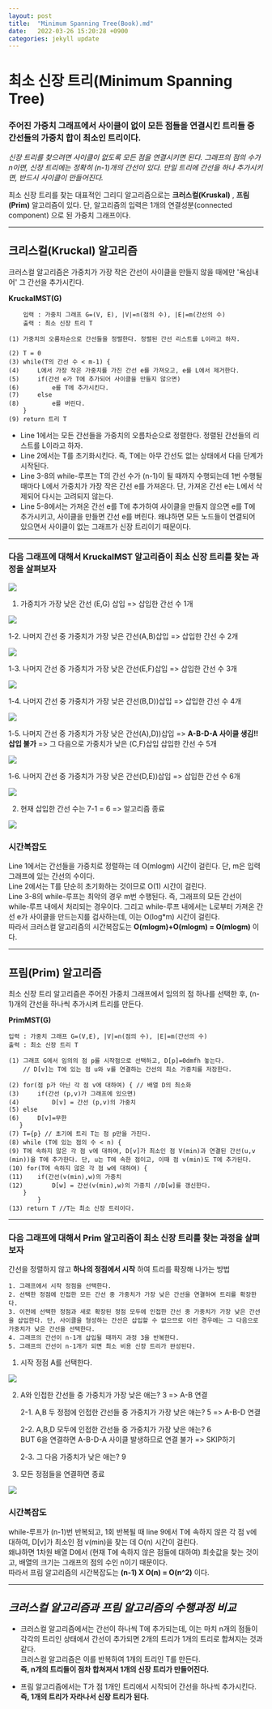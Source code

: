 ```yaml
---
layout: post
title:  "Minimum Spanning Tree(Book).md"
date:   2022-03-26 15:20:28 +0900
categories: jekyll update
---
```


# 최소 신장 트리(Minimum Spanning Tree)
### **주어진 가중치 그래프에서 사이클이 없이 모든 점들을 연결시킨 트리들 중 간선들의 가중치 합이 최소인 트리이다.**

*신장 트리를 찾으려면 사이클이 없도록 모든 점을 연결시키면 된다. 그래프의 점의 수가 n이면, 신장 트리에는 정확히 (n-1)개의 간선이 있다. 만일 트리에 간선을 하나 추가시키면, 반드시 사이클이 만들어진다.*

최소 신장 트리를 찾는 대표적인 그리디 알고리즘으로는 **크러스컬(Kruskal)** , **프림(Prim)** 알고리즘이 있다. 단, 알고리즘의 입력은 1개의 연결성분(connected component)
으로 된 가중치 그래프이다.

******************************

## **크리스컬(Kruckal) 알고리즘**

크러스컬 알고리즘은 가중치가 가장 작은 간선이 사이클을 만들지 않을 때에만 '욕심내어' 그 간선을 추가시킨다.

**KruckalMST(G)**
    
        입력 : 가중치 그래프 G=(V, E), |V|=n(점의 수), |E|=m(간선의 수)
        출력 : 최소 신장 트리 T

    (1) 가중치의 오름차순으로 간선들을 정렬한다. 정렬된 간선 리스트를 L이라고 하자.

    (2) T = 0
    (3) while(T의 간선 수 < m-1) {
    (4)     L에서 가장 작은 가중치를 가진 간선 e를 가져오고, e를 L에서 제거한다.
    (5)     if(간선 e가 T에 추가되어 사이클을 만들지 않으면)
    (6)         e를 T에 추가시킨다.
    (7)     else
    (8)         e를 버린다.
        }
    (9) return 트리 T

* Line 1에서는 모든 간선들을 가중치의 오름차순으로 정렬한다. 정렬된 간선들의 리스트를 L이라고 하자.
* Line 2에서는 T를 초기화시킨다. 즉, T에는 아무 간선도 없는 상태에서 다음 단계가 시작된다.
* Line 3-8의 while-루프는 T의 간선 수가 (n-1)이 될 때까지 수행되는데 1번 수행될 때마다 L에서 가중치가 가장 작은 간선 e를 가져온다. 단, 가져온 간선 e는 L에서 삭제되어 다시는 고려되지 않는다.
* Line 5-8에서는 가져온 간선 e를 T에 추가하여 사이클을 만들지 않으면 e를 T에 추가시키고, 사이클을 만들면 간선 e를 버린다. 왜냐하면 모든 노드들이 연결되어 있으면서 사이클이 없는 그래프가 신장 트리이기 때문이다.

****************

### 다음 그래프에 대해서 KruckalMST 알고리즘이 최소 신장 트리를 찾는 과정을 살펴보자

![](https://postfiles.pstatic.net/MjAyMDA2MTRfMjE2/MDAxNTkyMDk3NzIxOTIz.vws21CMnWSCUMA23Hvmc6Bcr5yRdgZjFKBuIJ8z65VAg.jZGUBTQDhximrqmYIw4haALPTXv4I68tI11LitHwUtAg.PNG.diddnjs02/image.png?type=w773)

1. 가중치가 가장 낮은 간선 (E,G) 삽입 => 삽입한 간선 수 1개

![](https://postfiles.pstatic.net/MjAyMDA2MTRfMTgw/MDAxNTkyMDk4NjExNjE0.sNOMt-EcEMwbYnwph3AO6DeYEB3nUtljZUq2cKSjmngg.qG84Q4G1mjBoWZyxDRK0TYKKwxriPnd-bigUvYylVS0g.PNG.diddnjs02/image.png?type=w773)

1-2. 나머지 간선 중 가중치가 가장 낮은 간선(A,B)삽입 => 삽입한 간선 수 2개

![](https://postfiles.pstatic.net/MjAyMDA2MTRfMTA3/MDAxNTkyMDk4NjU2OTUy.tTXk2-9a15wmoDBwH_ZJLJhxDYu3OAwPhVS0TmwAolAg.WIDOaX8jbSo1qZqH1AJZEB2xmcLfgvWtZPDQc4FA3BEg.PNG.diddnjs02/image.png?type=w773)

1-3. 나머지 간선 중 가중치가 가장 낮은 간선(E,F)삽입 => 삽입한 간선 수 3개

![](https://postfiles.pstatic.net/MjAyMDA2MTRfMTA2/MDAxNTkyMDk4NjgzNDM2.ATSlOJ-LcKCpookpBH0CnPCOjjbf8n5jk7YrgYsYULQg.IafDw7Rq7TLsZ59oX_FYF7Bj-T1p_DlQh46Wmj5pUnog.PNG.diddnjs02/image.png?type=w773)

1-4. 나머지 간선 중 가중치가 가장 낮은 간선(B,D))삽입 => 삽입한 간선 수 4개

![](https://postfiles.pstatic.net/MjAyMDA2MTRfMjIg/MDAxNTkyMDk4NzExMzQy.tox0lBVgmrP-2ZyWewup5s8Q-6jNoXZDTOFyemuOSBUg.f9ZM2KTBxhHZtHVPMhV1RRccN6x3mIk9h3wVW__tlrUg.PNG.diddnjs02/image.png?type=w773)

1-5. 나머지 간선 중 가중치가 가장 낮은 간선(A),D))삽입 => **A-B-D-A 사이클 생김!! 삽입 불가** => 그 다음으로 가중치가 낮은 (C,F)삽입 삽입한 간선 수 5개

![](https://postfiles.pstatic.net/MjAyMDA2MTRfMTc5/MDAxNTkyMDk4NzY0OTcx.Ub2uD2Y2Oo0gNIe70PoktBD_VXcvB-w5eRVfqgsmpsgg.aLA6xjyO9Y0I1lwfLKXZwkm-1jVn3_hVdp-Pz-c_JR0g.PNG.diddnjs02/image.png?type=w773)

1-6. 나머지 간선 중 가중치가 가장 낮은 간선(D,E))삽입 => 삽입한 간선 수 6개

![](https://postfiles.pstatic.net/MjAyMDA2MTRfODkg/MDAxNTkyMDk4Nzk1MDcw.CzFk80bu2P-GuspZCP_P04_qcMgMO6ZStooEZlImyRUg.P6GUZPFgN1zLMAKqTqMlby_Kr0BiZr4CT22XtDxmM2cg.PNG.diddnjs02/image.png?type=w773)

2. 현재 삽입한 간선 수는 7-1 = 6 
    => 알고리즘 종료

![](https://postfiles.pstatic.net/MjAyMDA2MTRfMjkz/MDAxNTkyMDk4ODM4NTMx.w2MyI5NXW10pCDc8W2eGMA-7ROkoc9MVDr-r-QA3-H4g.IDEoJRQ9VAsa78NGsCGqejzFMpfFvsmNq0YIW7qKZggg.PNG.diddnjs02/image.png?type=w773)

### **시간복잡도**

Line 1에서는 간선들을 가중치로 정렬하는 데 O(mlogm) 시간이 걸린다. 단, m은 입력 그래프에 있는 간선의 수이다.   
Line 2에서는 T를 단순히 초기화하는 것이므로 O(1) 시간이 걸린다.   
Line 3-8의 while-루프는 최악의 경우 m번 수행된다. 즉, 그래프의 모든 간선이 while-루프 내에서 처리되는 경우이다. 그리고 while-루프 내에서는 L로부터 가져온 간선 e가 사이클을 만드는지를 검사하는데, 이는 O(log*m) 시간이 걸린다.   
따라서 크러스컬 알고리즘의 시간복잡도는 **O(mlogm)+O(mlogm) = O(mlogm)** 이다.

*****************
## **프림(Prim) 알고리즘**
최소 신장 트리 알고리즘은 주어진 가중치 그래프에서 임의의 점 하나를 선택한 후, (n-1)개의 간선을 하나씩 추가시켜 트리를 만든다.

**PrimMST(G)**

    입력 : 가중치 그래프 G=(V,E), |V|=n(점의 수), |E|=m(간선의 수)
    출력 : 최소 신장 트리 T

    (1) 그래프 G에서 임의의 점 p를 시작점으로 선택하고, D[p]=0dmfh 놓는다.
        // D[v]는 T에 있는 점 u와 v를 연결하는 간선의 최소 가중치를 저장한다.

    (2) for(점 p가 아닌 각 점 v에 대하여) { // 배열 D의 최소화
    (3)     if(간선 (p,v)가 그래프에 있으면)
    (4)         D[v] = 간선 (p,v)의 가중치
    (5) else
    (6)     D[v]=무한
       }
    (7) T={p} // 초기에 트리 T는 점 p만을 가진다.
    (8) while (T에 있는 점의 수 < n) {
    (9) T에 속하지 않은 각 점 v에 대하여, D[v]가 최소인 점 V(min)과 연결된 간선(u,v (min))을 T에 추가한다. 단, u는 T에 속한 점이고, 이때 점 v(min)도 T에 추가된다.
    (10) for(T에 속하지 않은 각 점 w에 대하여) {
    (11)    if(간선(v(min),w)의 가중치 
    (12)        D[w] = 간선(v(min),w)의 가중치 //D[w]를 갱신한다.
        }
            }
    (13) return T //T는 최소 신장 트리이다.

*******************************

### 다음 그래프에 대해서 Prim 알고리즘이 최소 신장 트리를 찾는 과정을 살펴보자

간선을 정렬하지 않고 **하나의 정점에서 시작** 하여 트리를 확장해 나가는 방법

    1. 그래프에서 시작 정점을 선택한다. 
    2. 선택한 정점에 인접한 모든 간선 중 가중치가 가장 낮은 간선을 연결하여 트리를 확장한다.
    3. 이전에 선택한 정점과 새로 확장된 정점 모두에 인접한 간선 중 가중치가 가장 낮은 간선을 삽입한다. 단, 사이클을 형성하는 간선은 삽입할 수 없으므로 이런 경우에는 그 다음으로 가중치가 낮은 간선​을 선택한다.
    4. 그래프의 간선이 n-1개 삽입될 때까지 과정 3을 반복한다.
    5. 그래프의 간선이 n-1개가 되면 최소 비용 신장 트리가 완성된다. 

1. 시작 정점 A를 선택한다.

![](https://postfiles.pstatic.net/MjAyMDA2MTRfMTAg/MDAxNTkyMDk5MDM1NDQw.0H2RGK8OH4H13KgwJyhWiWR23VZyPqPyvdoNc28sNvIg.7ZB3G38EK7WB8x5V1lET0x_mYtJc3sQvfieegZRFpIAg.PNG.diddnjs02/image.png?type=w773)

2. A와 인접한 간선들 중 가중치가 가장 낮은 애는? 3 => A-B 연결

    2-1. A,B 두 정점에 인접한 간선들 중 가중치가 가장 낮은 애는? 5 => A-B-D 연결

    2-2. A,B,D 모두에 인접한 간선들 중 가중치가 가장 낮은 애는? 6   
    BUT 6을 연결하면 A-B-D-A 사이클 발생하므로 연결 불가 => SKIP하기

    2-3. 그 다음 가중치가 낮은 애는? 9

3. 모든 정점들을 연결하면 종료

![](https://postfiles.pstatic.net/MjAyMDA2MTRfMTU3/MDAxNTkyMDk5MjAyMTUz.tLY0kPHxrV7el36cTMk4vfYDZe0vyIQ6GHoFcoEg3HMg.wcg2nYKpfKj6mNPVWiDyDbPqgEMmpE13FPjWcN4lJjkg.PNG.diddnjs02/image.png?type=w773)

### **시간복잡도**

while-루프가 (n-1)번 반복되고, 1회 반복될 때 line 9에서 T에 속하지 않은 각 점 v에 대하여, D[v]가 최소인 점 v(min)을 찾는 데 O(n) 시간이 걸린다.   
왜냐하면 1차원 배열 D에서 (현재 T에 속하지 않은 점들에 대하여) 최솟값을 찾는 것이고, 배열의 크기는 그래프의 점의 수인 n이기 때문이다.  
따라서 프림 알고리즘의 시간복잡도는 **(n-1) X O(n) = O(n^2)** 이다.

*******************

## *크러스컬 알고리즘과 프림 알고리즘의 수행과정 비교*

* 크러스컬 알고리즘에서는 간선이 하나씩 T에 추가되는데, 이는 마치 n개의 점들이 각각의 트리인 상태에서 간선이 추가되면 2개의 트리가 1개의 트리로 합쳐지는 것과 같다.   
크러스컬 알고리즘은 이를 반복하여 1개의 트리인 T를 만든다.   
**즉, n개의 트리들이 점차 합쳐져서 1개의 신장 트리가 만들어진다.**

* 프림 알고리즘에서는 T가 점 1개인 트리에서 시작되어 간선을 하나씩 추가시킨다.   
**즉, 1개의 트리가 자라나서 신장 트리가 된다.**